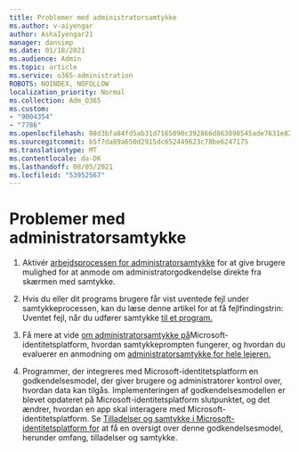 ```yaml
---
title: Problemer med administratorsamtykke
ms.author: v-aiyengar
author: AshaIyengar21
manager: dansimp
ms.date: 01/18/2021
ms.audience: Admin
ms.topic: article
ms.service: o365-administration
ROBOTS: NOINDEX, NOFOLLOW
localization_priority: Normal
ms.collection: Adm_O365
ms.custom:
- "9004354"
- "7786"
ms.openlocfilehash: 08d3bfa84fd5ab31d7165090c392866d863898545ade7631e820a100eef89dea
ms.sourcegitcommit: b5f7da89a650d2915dc652449623c78be6247175
ms.translationtype: MT
ms.contentlocale: da-DK
ms.lasthandoff: 08/05/2021
ms.locfileid: "53952567"
---
```

# <a name="admin-consent-issues"></a>Problemer med administratorsamtykke

1. Aktivér [arbejdsprocessen for administratorsamtykke](https://docs.microsoft.com/azure/active-directory/manage-apps/configure-admin-consent-workflow) for at give brugere mulighed for at anmode om administratorgodkendelse direkte fra skærmen med samtykke.

1. Hvis du eller dit programs brugere får vist uventede fejl under samtykkeprocessen, kan du læse denne artikel for at få fejlfindingstrin: Uventet fejl, når du udfører samtykke [til et program.](https://docs.microsoft.com/azure/active-directory/manage-apps/application-sign-in-unexpected-user-consent-error)

1. Få mere at vide [om administratorsamtykke på](https://docs.microsoft.com/azure/active-directory/develop/v2-admin-consent)Microsoft-identitetsplatform, hvordan samtykkeprompten fungerer, og hvordan du evaluerer en anmodning om [administratorsamtykke for hele lejeren.](https://docs.microsoft.com/azure/active-directory/manage-apps/manage-consent-requests#evaluating-a-request-for-tenant-wide-admin-consent) [](https://docs.microsoft.com/azure/active-directory/develop/v2-admin-consent)

1. Programmer, der integreres med Microsoft-identitetsplatform en godkendelsesmodel, der giver brugere og administratorer kontrol over, hvordan data kan tilgås. Implementeringen af godkendelsesmodellen er blevet opdateret på Microsoft-identitetsplatform slutpunktet, og det ændrer, hvordan en app skal interagere med Microsoft-identitetsplatform. Se [Tilladelser og samtykke i Microsoft-identitetsplatform for](https://docs.microsoft.com/azure/active-directory/manage-apps/manage-consent-requests#evaluating-a-request-for-tenant-wide-admin-consent) at få en oversigt over denne godkendelsesmodel, herunder omfang, tilladelser og samtykke.
